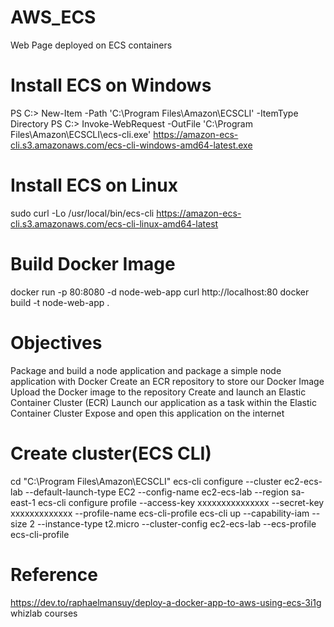 # AWS_ECS
Web Page deployed on ECS containers

# Install ECS on Windows
PS C:\> New-Item -Path 'C:\Program Files\Amazon\ECSCLI' -ItemType Directory
PS C:\> Invoke-WebRequest -OutFile 'C:\Program Files\Amazon\ECSCLI\ecs-cli.exe' https://amazon-ecs-cli.s3.amazonaws.com/ecs-cli-windows-amd64-latest.exe

# Install ECS on Linux
sudo curl -Lo /usr/local/bin/ecs-cli https://amazon-ecs-cli.s3.amazonaws.com/ecs-cli-linux-amd64-latest

# Build Docker Image
docker run -p 80:8080 -d node-web-app
curl http://localhost:80
docker build -t node-web-app .

# Objectives
Package and build a node application and package a simple node application with Docker
Create an ECR repository to store our Docker Image
Upload the Docker image to the repository
Create and launch an Elastic Container Cluster (ECR)
Launch our application as a task within the Elastic Container Cluster
Expose and open this application on the internet

# Create cluster(ECS CLI)
cd  "C:\Program Files\Amazon\ECSCLI\"
ecs-cli configure --cluster ec2-ecs-lab --default-launch-type EC2 --config-name ec2-ecs-lab --region sa-east-1
ecs-cli configure profile --access-key xxxxxxxxxxxxxxx --secret-key xxxxxxxxxxxxx --profile-name ecs-cli-profile
ecs-cli up --capability-iam --size 2 --instance-type t2.micro --cluster-config ec2-ecs-lab --ecs-profile ecs-cli-profile

# Reference
https://dev.to/raphaelmansuy/deploy-a-docker-app-to-aws-using-ecs-3i1g
whizlab courses